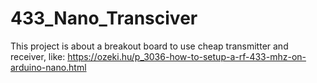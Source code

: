 # 433_Nano_Transciver
This project is about a breakout board to use cheap transmitter and receiver, like: https://ozeki.hu/p_3036-how-to-setup-a-rf-433-mhz-on-arduino-nano.html
